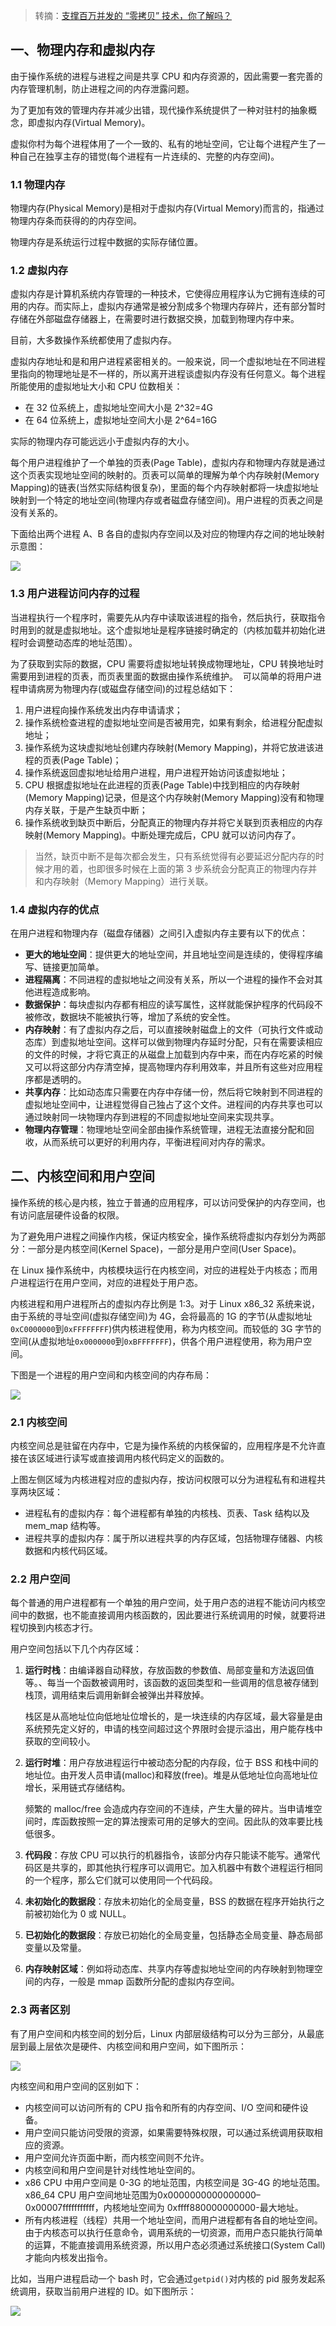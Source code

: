 > 转摘：[支撑百万并发的 “零拷贝” 技术，你了解吗？](https://mp.weixin.qq.com/s/xej6klx2q0G1fp82_vKCOg)

## 一、物理内存和虚拟内存

由于操作系统的进程与进程之间是共享 CPU 和内存资源的，因此需要一套完善的内存管理机制，防止进程之间的内存泄露问题。

为了更加有效的管理内存并减少出错，现代操作系统提供了一种对驻村的抽象概念，即虚拟内存(Virtual Memory)。

虚拟你村为每个进程体用了一个一致的、私有的地址空间，它让每个进程产生了一种自己在独享主存的错觉(每个进程有一片连续的、完整的内存空间)。

### 1.1 物理内存

物理内存(Physical Memory)是相对于虚拟内存(Virtual Memory)而言的，指通过物理内存条而获得的的内存空间。

物理内存是系统运行过程中数据的实际存储位置。

### 1.2 虚拟内存

虚拟内存是计算机系统内存管理的一种技术，它使得应用程序认为它拥有连续的可用的内存。而实际上，虚拟内存通常是被分割成多个物理内存碎片，还有部分暂时存储在外部磁盘存储器上，在需要时进行数据交换，加载到物理内存中来。

目前，大多数操作系统都使用了虚拟内存。

虚拟内存地址和是和用户进程紧密相关的。一般来说，同一个虚拟地址在不同进程里指向的物理地址是不一样的，所以离开进程谈虚拟内存没有任何意义。每个进程所能使用的虚拟地址大小和 CPU 位数相关：

* 在 32 位系统上，虚拟地址空间大小是 2^32=4G
* 在 64 位系统上，虚拟地址空间大小是 2^64=16G

实际的物理内存可能远远小于虚拟内存的大小。

每个用户进程维护了一个单独的页表(Page Table)，虚拟内存和物理内存就是通过这个页表实现地址空间的映射的。页表可以简单的理解为单个内存映射(Memory Mapping)的链表(当然实际结构很复杂)，里面的每个内存映射都将一块虚拟地址映射到一个特定的地址空间(物理内存或者磁盘存储空间)。用户进程的页表之间是没有关系的。

下面给出两个进程 A、B 各自的虚拟内存空间以及对应的物理内存之间的地址映射示意图：

![](http://cnd.qiniu.lin07ux.cn/markdown/1571024174485.png)

### 1.3 用户进程访问内存的过程

当进程执行一个程序时，需要先从内存中读取该进程的指令，然后执行，获取指令时用到的就是虚拟地址。这个虚拟地址是程序链接时确定的（内核加载并初始化进程时会调整动态库的地址范围）。

为了获取到实际的数据，CPU 需要将虚拟地址转换成物理地址，CPU 转换地址时需要用到进程的页表，而页表里面的数据由操作系统维护。
 可以简单的将用户进程申请病房为物理内存(或磁盘存储空间)的过程总结如下：

1. 用户进程向操作系统发出内存申请请求；
2. 操作系统检查进程的虚拟地址空间是否被用完，如果有剩余，给进程分配虚拟地址；
3. 操作系统为这块虚拟地址创建内存映射(Memory Mapping)，并将它放进该进程的页表(Page Table)；
4. 操作系统返回虚拟地址给用户进程，用户进程开始访问该虚拟地址；
5. CPU 根据虚拟地址在此进程的页表(Page Table)中找到相应的内存映射(Memory Mapping)记录，但是这个内存映射(Memory Mapping)没有和物理内存关联，于是产生缺页中断；
6. 操作系统收到缺页中断后，分配真正的物理内存并将它关联到页表相应的内存映射(Memory Mapping)。中断处理完成后，CPU 就可以访问内存了。

> 当然，缺页中断不是每次都会发生，只有系统觉得有必要延迟分配内存的时候才用的着，也即很多时候在上面的第 3 步系统会分配真正的物理内存并和内存映射（Memory Mapping）进行关联。

### 1.4 虚拟内存的优点

在用户进程和物理内存（磁盘存储器）之间引入虚拟内存主要有以下的优点：

* **更大的地址空间**：提供更大的地址空间，并且地址空间是连续的，使得程序编写、链接更加简单。
* **进程隔离**：不同进程的虚拟地址之间没有关系，所以一个进程的操作不会对其他进程造成影响。
* **数据保护**：每块虚拟内存都有相应的读写属性，这样就能保护程序的代码段不被修改，数据块不能被执行等，增加了系统的安全性。
* **内存映射**：有了虚拟内存之后，可以直接映射磁盘上的文件（可执行文件或动态库）到虚拟地址空间。这样可以做到物理内存延时分配，只有在需要读相应的文件的时候，才将它真正的从磁盘上加载到内存中来，而在内存吃紧的时候又可以将这部分内存清空掉，提高物理内存利用效率，并且所有这些对应用程序都是透明的。
* **共享内存**：比如动态库只需要在内存中存储一份，然后将它映射到不同进程的虚拟地址空间中，让进程觉得自己独占了这个文件。进程间的内存共享也可以通过映射同一块物理内存到进程的不同虚拟地址空间来实现共享。
* **物理内存管理**：物理地址空间全部由操作系统管理，进程无法直接分配和回收，从而系统可以更好的利用内存，平衡进程间对内存的需求。

## 二、内核空间和用户空间

操作系统的核心是内核，独立于普通的应用程序，可以访问受保护的内存空间，也有访问底层硬件设备的权限。

为了避免用户进程之间操作内核，保证内核安全，操作系统将虚拟内存划分为两部分：一部分是内核空间(Kernel Space)，一部分是用户空间(User Space)。

在 Linux 操作系统中，内核模块运行在内核空间，对应的进程处于内核态；而用户进程运行在用户空间，对应的进程处于用户态。

内核进程和用户进程所占的虚拟内存比例是 1:3。对于 Linux x86_32 系统来说，由于系统的寻址空间(虚拟存储空间)为 4G，会将最高的 1G 的字节(从虚拟地址`0xC0000000`到`0xFFFFFFFF`)供内核进程使用，称为内核空间。而较低的 3G 字节的空间(从虚拟地址`0x0000000`到`0xBFFFFFFF`)，供各个用户进程使用，称为用户空间。

下图是一个进程的用户空间和内核空间的内存布局：

![](http://cnd.qiniu.lin07ux.cn/markdown/1571028444305.png)

### 2.1 内核空间

内核空间总是驻留在内存中，它是为操作系统的内核保留的，应用程序是不允许直接在该区域进行读写或直接调用内核代码定义的函数的。

上图左侧区域为内核进程对应的虚拟内存，按访问权限可以分为进程私有和进程共享两块区域：

* 进程私有的虚拟内存：每个进程都有单独的内核栈、页表、Task 结构以及 mem_map 结构等。
* 进程共享的虚拟内存：属于所以进程共享的内存区域，包括物理存储器、内核数据和内核代码区域。

### 2.2 用户空间

每个普通的用户进程都有一个单独的用户空间，处于用户态的进程不能访问内核空间中的数据，也不能直接调用内核函数的，因此要进行系统调用的时候，就要将进程切换到内核态才行。

用户空间包括以下几个内存区域：

1. **运行时栈**：由编译器自动释放，存放函数的参数值、局部变量和方法返回值等。、每当一个函数被调用时，该函数的返回类型和一些调用的信息被存储到栈顶，调用结束后调用新鲜会被弹出并释放掉。

    栈区是从高地址位向低地址位增长的，是一块连续的内存区域，最大容量是由系统预先定义好的，申请的栈空间超过这个界限时会提示溢出，用户能存栈中获取的空间较小。

2. **运行时堆**：用户存放进程运行中被动态分配的内存段，位于 BSS 和栈中间的地址位。由开发人员申请(malloc)和释放(free)。堆是从低地址位向高地址位增长，采用链式存储结构。

    频繁的 malloc/free 会造成内存空间的不连续，产生大量的碎片。当申请堆空间时，库函数按照一定的算法搜索可用的足够大的空间。因此队的效率要比栈低很多。
    
3. **代码段**：存放 CPU 可以执行的机器指令，该部分内存只能读不能写。通常代码区是共享的，即其他执行程序可以调用它。加入机器中有数个进程运行相同的一个程序，那么它们就可以使用同一个代码段。

4. **未初始化的数据段**：存放未初始化的全局变量，BSS 的数据在程序开始执行之前被初始化为 0 或 NULL。

5. **已初始化的数据段**：存放已初始化的全局变量，包括静态全局变量、静态局部变量以及常量。

6. **内存映射区域**：例如将动态库、共享内存等虚拟地址空间的内存映射到物理空间的内存，一般是 mmap 函数所分配的虚拟内存空间。

### 2.3 两者区别

有了用户空间和内核空间的划分后，Linux 内部层级结构可以分为三部分，从最底层到最上层依次是硬件、内核空间和用户空间，如下图所示：

![](http://cnd.qiniu.lin07ux.cn/markdown/1571029601386.png)

内核空间和用户空间的区别如下：

* 内核空间可以访问所有的 CPU 指令和所有的内存空间、I/O 空间和硬件设备。
* 用户空间只能访问受限的资源，如果需要特殊权限，可以通过系统调用获取相应的资源。
* 用户空间允许页面中断，而内核空间则不允许。
* 内核空间和用户空间是针对线性地址空间的。
* x86 CPU 中用户空间是 0-3G 的地址范围，内核空间是 3G-4G 的地址范围。x86_64 CPU 用户空间地址范围为0x0000000000000000–0x00007fffffffffff，内核地址空间为 0xffff880000000000-最大地址。
* 所有内核进程（线程）共用一个地址空间，而用户进程都有各自的地址空间。 
由于内核态可以执行任意命令，调用系统的一切资源，而用户态只能执行简单的运算，不能直接调用系统资源，所以用户态必须通过系统接口(System Call)才能向内核发出指令。

比如，当用户进程启动一个 bash 时，它会通过`getpid()`对内核的 pid 服务发起系统调用，获取当前用户进程的 ID。如下图所示：

![](http://cnd.qiniu.lin07ux.cn/markdown/1571029373280.png)

 


 


